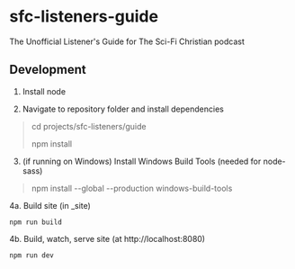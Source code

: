 # sfc-listeners-guide
The Unofficial Listener's Guide for The Sci-Fi Christian podcast

## Development

1. Install node

2. Navigate to repository folder and install dependencies

> cd projects/sfc-listeners/guide
> 
> npm install

3. (if running on Windows) Install Windows Build Tools (needed for node-sass)

> npm install --global --production windows-build-tools

4a. Build site (in _site)

```shell
npm run build
```

4b. Build, watch, serve site (at http://localhost:8080)

```shell
npm run dev
```
